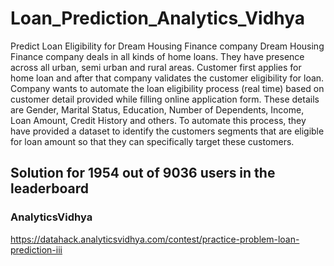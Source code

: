 # Loan_Prediction_Analytics_Vidhya
Predict Loan Eligibility for Dream Housing Finance company Dream Housing Finance company deals in all kinds of home loans. They have presence across all urban, semi urban and rural areas. Customer first applies for home loan and after that company validates the customer eligibility for loan.  Company wants to automate the loan eligibility process (real time) based on customer detail provided while filling online application form. These details are Gender, Marital Status, Education, Number of Dependents, Income, Loan Amount, Credit History and others. To automate this process, they have provided a dataset to identify the customers segments that are eligible for loan amount so that they can specifically target these customers. 



## Solution for 1954 out of 9036 users in the leaderboard 
### AnalyticsVidhya 

https://datahack.analyticsvidhya.com/contest/practice-problem-loan-prediction-iii
